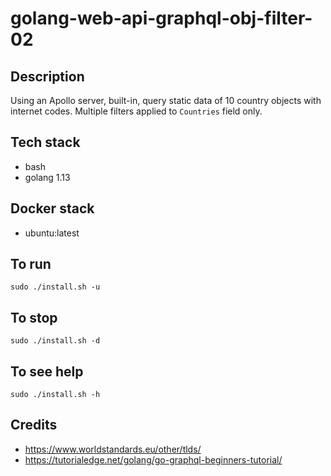 # golang-web-api-graphql-obj-filter-02

## Description
Using an Apollo server, built-in, query static
data of 10 country objects with internet codes.
Multiple filters applied to `Countries` field only.

## Tech stack
- bash
- golang 1.13

## Docker stack
- ubuntu:latest

## To run
`sudo ./install.sh -u`

## To stop
`sudo ./install.sh -d`

## To see help
`sudo ./install.sh -h`

## Credits
- https://www.worldstandards.eu/other/tlds/
- https://tutorialedge.net/golang/go-graphql-beginners-tutorial/
